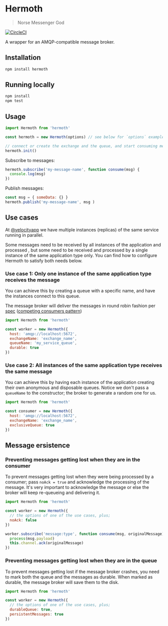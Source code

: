 # Hermoth

> Norse Messenger God

[![CircleCI](https://circleci.com/gh/VelocityMobile/hermoth/tree/master.svg?style=shield)](https://circleci.com/gh/VelocityMobile/hermoth/tree/master)

A wrapper for an AMQP-compatible message broker.

## Installation

```sh
npm install hermoth
```

## Running locally

```sh
npm install
npm test
```

## Usage

```javascript
import Hermoth from 'hermoth'

const hermoth = new Hermoth(options) // see below for `options` examples in use case sections

// connect or create the exchange and the queue, and start consuming messages
hermoth.init()
```

Subscribe to messages:

```javascript
hermoth.subscribe('my-message-name', function consume(msg) {
  console.log(msg)
})
```

Publish messages:

```javascript
const msg = { someData: {} }
hermoth.publish('my-message-name', msg )
```

## Use cases

At [@velocityapp](https://github.com/VelocityMobile) we have multiple instances (replicas) of the same service running in parallel.

Some messages need to be received by all instances of the application and processed , but some need to be received and processed by a single instance of the same application type only. You can find how to configure Hermoth to satisfy both needs below.

### Use case 1: Only one instance of the same application type receives the message

You can achieve this by creating a queue with a specific name, and have the instances connect to this queue.

The message broker will deliver the messages in round robin fashion per [spec](http://www.rabbitmq.com/tutorials/amqp-concepts.html) ([competing consumers pattern](http://www.enterpriseintegrationpatterns.com/patterns/messaging/CompetingConsumers.html))

```javascript
import Hermoth from 'hermoth'

const worker = new Hermoth({
  host: 'amqp://localhost:5672',
  exchangeName: 'exchange_name',
  queueName: 'my_service_queue',
  durable: true
})
```

### Use case 2: All instances of the same application type receives the same message

You can achieve this by having each instance of the application creating their own anonymous and disposable queues. Notice we don't pass a `queueName` to the constructor; the broker to generate a random one for us.

```javascript
import Hermoth from 'hermoth'

const consumer = new Hermoth({
  host: 'amqp://localhost:5672',
  exchangeName: 'exchange_name',
  exclusiveQueue: true
})
```

## Message ersistence

### Preventing messages getting lost when they are in the consumer

To prevent messages getting lost when they were being processed by a consumer; pass `noAck = true` and acknowledge the processing of the message. It's very important to acknowledge the message or else the broker will keep re-queueing and delivering it.

```javascript
import Hermoth from 'hermoth'

const worker = new Hermoth({
  // the options of one of the use cases, plus;
  noAck: false
})

worker.subscribe('message:type', function consume(msg, originalMessage) {
  process(msg.payload)
  this.channel.ack(originalMessage)
})
```

### Preventing messages getting lost when they are in the queue

To prevent messages getting lost if the message broker crashes, you need to mark both the queue and the messages as durable. When marked as durable, the message broker will save them to the disk.

```javascript
import Hermoth from 'hermoth'

const worker = new Hermoth({
  // the options of one of the use cases, plus;
  durableQueue: true,
  persistentMessages: true
})
```